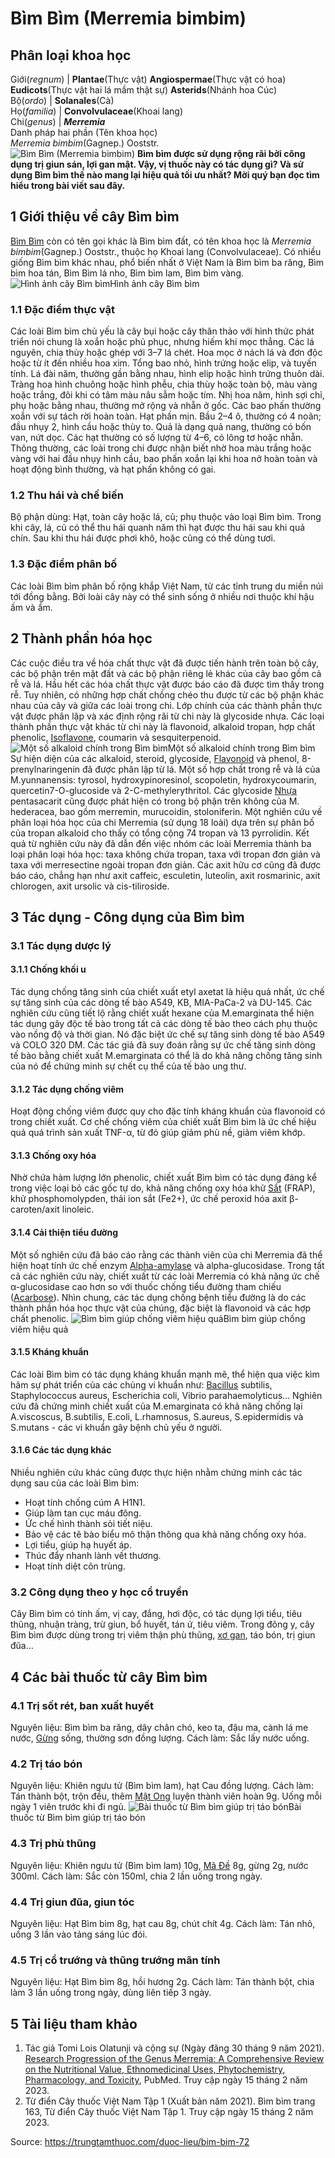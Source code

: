# Bìm Bìm (Merremia bimbim)

Phân loại khoa học  
---  
Giới(_regnum_) |  **Plantae**(Thực vật) **Angiospermae**(Thực vật có hoa) **Eudicots**(Thực vật hai lá mầm thật sự) **Asterids**(Nhánh hoa Cúc)  
Bộ(_ordo_) | **Solanales**(Cà)  
Họ(_familia_) | **Convolvulaceae**(Khoai lang)  
Chi(_genus_) | **_Merremia_**  
Danh pháp hai phần (Tên khoa học)  
_Merremia bimbim_(Gagnep.) Ooststr.  
![Bìm Bìm \(Merremia bimbim\)](https://trungtamthuoc.com/images/others/bim-bim-5361.jpg)
**Bìm bìm được sử dụng rộng rãi bởi công dụng trị giun sán, lợi gan mật. Vậy, vị thuốc này có tác dụng gì? Và sử dụng Bìm bìm thế nào mang lại hiệu quả tối ưu nhất? Mời quý bạn đọc tìm hiểu trong bài viết sau đây.**
##  1 Giới thiệu về cây Bìm bìm
[Bìm Bìm](https://trungtamthuoc.com/duoc-lieu/bim-bim-72 "Bìm Bìm") còn có tên gọi khác là Bìm bìm đất, có tên khoa học là _Merremia bimbim_(Gagnep.) Ooststr., thuộc họ Khoai lang (Convolvulaceae). 
Có nhiều giống Bìm bìm khác nhau, phổ biến nhất ở Việt Nam là Bìm bìm ba răng, Bìm bìm hoa tán, Bìm Bìm lá nho, Bìm bìm lam, Bìm bìm vàng.
![Hình ảnh cây Bìm bìm](https://trungtamthuoc.com/images/item/hinh-anh-bim-bim.jpg)Hình ảnh cây Bìm bìm
### 1.1 Đặc điểm thực vật
Các loài Bìm bìm chủ yếu là cây bụi hoặc cây thân thảo với hình thức phát triển nói chung là xoắn hoặc phủ phục, nhưng hiếm khi mọc thẳng. Các lá nguyên, chia thùy hoặc ghép với 3–7 lá chét. 
Hoa mọc ở nách lá và đơn độc hoặc từ ít đến nhiều hoa xim. Tổng bao nhỏ, hình trứng hoặc elip, và tuyến tính. Lá đài năm, thường gần bằng nhau, hình elip hoặc hình trứng thuôn dài. Tràng hoa hình chuông hoặc hình phễu, chia thùy hoặc toàn bộ, màu vàng hoặc trắng, đôi khi có tâm màu nâu sẫm hoặc tím. Nhị hoa năm, hình sợi chỉ, phụ hoặc bằng nhau, thường mở rộng và nhẵn ở gốc. Các bao phấn thường xoắn với sự tách rời hoàn toàn. Hạt phấn mịn. Bầu 2–4 ô, thường có 4 noãn; đầu nhụy 2, hình cầu hoặc thùy to. Quả là dạng quả nang, thường có bốn van, nứt dọc. Các hạt thường có số lượng từ 4–6, có lông tơ hoặc nhẵn. Thông thường, các loài trong chi được nhận biết nhờ hoa màu trắng hoặc vàng với hai đầu nhụy hình cầu, bao phấn xoắn lại khi hoa nở hoàn toàn và hoạt động bình thường, và hạt phấn không có gai.
### 1.2 Thu hái và chế biến
Bộ phận dùng: Hạt, toàn cây hoặc lá, củ; phụ thuộc vào loại Bìm bìm.
Trong khi cây, lá, củ có thể thu hái quanh năm thì hạt được thu hái sau khi quả chín. Sau khi thu hái được phơi khô, hoặc cũng có thể dùng tươi.
### 1.3 Đặc điểm phân bố
Các loài Bìm bìm phân bố rộng khắp Việt Nam, từ các tỉnh trung du miền núi tới đồng bằng. Bởi loài cây này có thể sinh sống ở nhiều nơi thuộc khí hậu ấm và ẩm.
##  2 Thành phần hóa học
Các cuộc điều tra về hóa chất thực vật đã được tiến hành trên toàn bộ cây, các bộ phận trên mặt đất và các bộ phận riêng lẻ khác của cây bao gồm cả rễ và lá. Hầu hết các hóa chất thực vật được báo cáo đã được tìm thấy trong rễ. Tuy nhiên, có những hợp chất chồng chéo thu được từ các bộ phận khác nhau của cây và giữa các loài trong chi. Lớp chính của các thành phần thực vật được phân lập và xác định rộng rãi từ chi này là glycoside nhựa. Các loại thành phần thực vật khác từ chi này là flavonoid, alkaloid tropan, hợp chất phenolic, [Isoflavone](https://trungtamthuoc.com/hoat-chat/isoflavone "Isoflavone"), coumarin và sesquiterpenoid.
![Một số alkaloid chính trong Bìm bìm](https://trungtamthuoc.com/images/item/thanh-phan-bim-bim.jpg)Một số alkaloid chính trong Bìm bìm
Sự hiện diện của các alkaloid, steroid, glycoside, [Flavonoid](https://trungtamthuoc.com/hoat-chat/flavonoid "Flavonoid") và phenol, 8-prenylnaringenin đã được phân lập từ lá. Một số hợp chất trong rễ và lá của M.yunnanensis: tyrosol, hydroxypinoresinol, scopoletin, hydroxycoumarin, quercetin7-O-glucoside và 2-C-methylerythritol.
Các glycoside [Nhựa](https://trungtamthuoc.com/hoat-chat/nhua "Nhựa") pentasacarit cũng được phát hiện có trong bộ phận trên không của M. hederacea, bao gồm merremin, murucoidin, stoloniferin.
Một nghiên cứu về phân loại hóa học của chi Merremia (sử dụng 18 loài) dựa trên sự phân bố của tropan alkaloid cho thấy có tổng cộng 74 tropan và 13 pyrrolidin. Kết quả từ nghiên cứu này đã dẫn đến việc nhóm các loài Merremia thành ba loại phân loại hóa học: taxa không chứa tropan, taxa với tropan đơn giản và taxa với merresectine ngoài tropan đơn giản. Các axit hữu cơ cũng đã được báo cáo, chẳng hạn như axit caffeic, esculetin, luteolin, axit rosmarinic, axit chlorogen, axit ursolic và cis-tiliroside.
##  3 Tác dụng - Công dụng của Bìm bìm
### 3.1 Tác dụng dược lý
#### 3.1.1 Chống khối u
Tác dụng chống tăng sinh của chiết xuất etyl axetat là hiệu quả nhất, ức chế sự tăng sinh của các dòng tế bào A549, KB, MIA-PaCa-2 và DU-145. Các nghiên cứu cũng tiết lộ rằng chiết xuất hexane của M.emarginata thể hiện tác dụng gây độc tế bào trong tất cả các dòng tế bào theo cách phụ thuộc vào nồng độ và thời gian. Nó đặc biệt ức chế sự tăng sinh dòng tế bào A549 và COLO 320 DM. Các tác giả đã suy đoán rằng sự ức chế tăng sinh dòng tế bào bằng chiết xuất M.emarginata có thể là do khả năng chống tăng sinh của nó để chứng minh sự chết cụ thể của tế bào ung thư.
#### 3.1.2 Tác dụng chống viêm
Hoạt động chống viêm được quy cho đặc tính kháng khuẩn của flavonoid có trong chiết xuất. Cơ chế chống viêm của chiết xuất Bìm bìm là ức chế hiệu quả quá trình sản xuất TNF-α, từ đó giúp giảm phù nề, giảm viêm khớp.
#### 3.1.3 Chống oxy hóa
Nhờ chứa hàm lượng lớn phenolic, chiết xuất Bìm bìm có tác dụng đáng kể trong việc loại bỏ các gốc tự do, khả năng chống oxy hóa khử [Sắt](https://trungtamthuoc.com/hoat-chat/sat "Sắt") (FRAP), khử phosphomolypden, thải ion sắt (Fe2+), ức chế peroxid hóa axit β-caroten/axit linoleic.
#### 3.1.4 Cải thiện tiểu đường
Một số nghiên cứu đã báo cáo rằng các thành viên của chi Merremia đã thể hiện hoạt tính ức chế enzym [Alpha-amylase](https://trungtamthuoc.com/hoat-chat/alpha-amylase "Alpha-amylase") và alpha-glucosidase. Trong tất cả các nghiên cứu này, chiết xuất từ các loài Merremia có khả năng ức chế α-glucosidase cao hơn so với thuốc chống tiểu đường tham chiếu ([Acarbose](https://trungtamthuoc.com/hoat-chat/acarbose "Acarbose")). Nhìn chung, các tác dụng chống bệnh tiểu đường là do các thành phần hóa học thực vật của chúng, đặc biệt là flavonoid và các hợp chất phenolic. 
![Bìm bìm giúp chống viêm hiệu quả](https://trungtamthuoc.com/images/item/tac-dung-bim-bim.jpg)Bìm bìm giúp chống viêm hiệu quả
#### 3.1.5 Kháng khuẩn
Các loài Bìm bìm có tác dụng kháng khuẩn mạnh mẽ, thể hiện qua việc kìm hãm sự phát triển của các chủng vi khuẩn như: [Bacillus](https://trungtamthuoc.com/hoat-chat/bacillus "Bacillus") subtilis, Staphylococcus aureus, Escherichia coli, Vibrio parahaemolyticus… Nghiên cứu đã chứng minh chiết xuất của M.emarginata có khả năng chống lại A.viscoscus, B.subtilis, E.coli, L.rhamnosus, S.aureus, S.epidermidis và S.mutans - các vi khuẩn gây bệnh chủ yếu ở người.
#### 3.1.6 Các tác dụng khác
Nhiều nghiên cứu khác cũng được thực hiện nhằm chứng minh các tác dụng sau của các loài Bìm bìm:
  * Hoạt tính chống cúm A H1N1.
  * Giúp làm tan cục máu đông.
  * Ức chế hình thành sỏi tiết niệu.
  * Bảo vệ các tê bào biểu mô thận thông qua khả năng chống oxy hóa.
  * Lợi tiểu, giúp hạ huyết áp.
  * Thúc đẩy nhanh lành vết thương.
  * Hoạt tính diệt côn trùng.


### 3.2 Công dụng theo y học cổ truyền
Cây Bìm bìm có tính ấm, vị cay, đắng, hơi độc, có tác dụng lợi tiểu, tiêu thũng, nhuận tràng, trừ giun, bổ huyết, tán ứ, tiêu viêm.
Trong đông y, cây Bìm bìm được dùng trong trị viêm thận phù thũng, [xơ gan](https://trungtamthuoc.com/bai-viet/xo-gan "xơ gan"), táo bón, trị giun đũa…
##  4 Các bài thuốc từ cây Bìm bìm
### 4.1 Trị sốt rét, ban xuất huyết 
Nguyên liệu: Bìm bìm ba răng, dây chân chó, keo ta, đậu ma, cành lá me nước, [Gừng](https://trungtamthuoc.com/hoat-chat/gung "Gừng") sống, thường sơn đồng lượng.
Cách làm: Sắc lấy nước uống.
### 4.2 Trị táo bón
Nguyên liệu: Khiên ngưu tử (Bìm bìm lam), hạt Cau đồng lượng.
Cách làm: Tán thành bột, trộn đều, thêm [Mật Ong](https://trungtamthuoc.com/hoat-chat/mat-ong "Mật Ong") luyện thành viên hoàn 9g. Uống mỗi ngày 1 viên trước khi đi ngủ.
![Bài thuốc từ Bìm bìm giúp trị táo bón](https://trungtamthuoc.com/images/item/bim-bim-tri-tao-bon.jpg)Bài thuốc từ Bìm bìm giúp trị táo bón
### 4.3 Trị phù thũng
Nguyên liệu: Khiên ngưu tử (Bìm bìm lam) 10g, [Mã Đề](https://trungtamthuoc.com/hoat-chat/ma-de "Mã Đề") 8g, gừng 2g, nước 300ml.
Cách làm: Sắc còn 150ml, chia 2 lần uống trong ngày.
### 4.4 Trị giun đũa, giun tóc
Nguyên liệu: Hạt Bìm bìm 8g, hạt cau 8g, chút chít 4g.
Cách làm: Tán nhỏ, uống 3 lần vào tảng sáng lúc đói.
### 4.5 Trị cổ trướng và thũng trướng mãn tính
Nguyên liệu: Hạt Bìm bìm 8g, hồi hương 2g.
Cách làm: Tán thành bột, chia làm 3 lần uống trong ngày, dùng liên tiếp 3 ngày.
##  5 Tài liệu tham khảo
1. Tác giả Tomi Lois Olatunji và cộng sự (Ngày đăng 30 tháng 9 năm 2021). [Research Progression of the Genus Merremia: A Comprehensive Review on the Nutritional Value, Ethnomedicinal Uses, Phytochemistry, Pharmacology, and Toxicity](https://pubmed.ncbi.nlm.nih.gov/34685875/), PubMed. Truy cập ngày 15 tháng 2 năm 2023.
2. Từ điển Cây thuốc Việt Nam Tập 1 (Xuất bản năm 2021). Bìm bìm trang 163, Từ điển Cây thuốc Việt Nam Tập 1. Truy cập ngày 15 tháng 2 năm 2023.


Source: https://trungtamthuoc.com/duoc-lieu/bim-bim-72